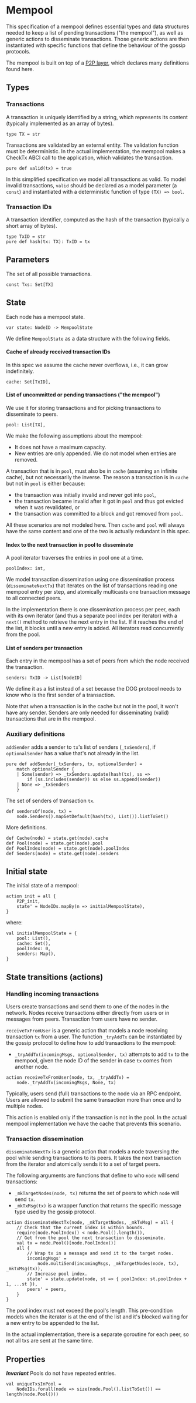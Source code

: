 # Mempool

This specification of a mempool defines essential types and data structures needed to keep a list of
pending transactions ("the mempool"), as well as generic actions to disseminate transactions. Those
generic actions are then instantiated with specific functions that define the behaviour of the
gossip protocols.

The mempool is built on top of a [P2P layer](p2p.md), which declares many definitions found here.

## Types

### Transactions

A transaction is uniquely identified by a string, which represents its content (typically
implemented as an array of bytes).
```bluespec "types" +=
type TX = str
```

Transactions are validated by an external entity. The validation function must be deterministic. In
the actual implementation, the mempool makes a CheckTx ABCI call to the application, which validates
the transaction. 
```bluespec "types" +=
pure def valid(tx) = true
```

In this simplified specification we model all transactions as valid. To model invalid transactions,
`valid` should be declared as a model parameter (a `const`) and instantiated with a deterministic
function of type `(TX) => bool`.

### Transaction IDs

A transaction identifier, computed as the hash of the transaction (typically a short array of
bytes).
```bluespec "types" +=
type TxID = str
pure def hash(tx: TX): TxID = tx
```

## Parameters
        
The set of all possible transactions.
```bluespec "params" +=
const Txs: Set[TX]
```

## State

Each node has a mempool state.
```bluespec "state" +=
var state: NodeID -> MempoolState
```

We define `MempoolState` as a data structure with the following fields.

#### Cache of already received transaction IDs

In this spec we assume the cache never overflows, i.e., it can grow indefinitely.
```bluespec "mempoolstate" +=
cache: Set[TxID],
```

#### List of uncommitted or pending transactions ("the mempool")

We use it for storing transactions and for picking transactions to disseminate to peers.
```bluespec "mempoolstate" +=
pool: List[TX],
```

We make the following assumptions about the mempool:
- It does not have a maximum capacity.
- New entries are only appended. We do not model when entries are removed.

A transaction that is in `pool`, must also be in `cache` (assuming an infinite cache), but not
necessarily the inverse. The reason a transaction is in `cache` but not in `pool` is either because: 
- the transaction was initially invalid and never got into `pool`, 
- the transaction became invalid after it got in `pool` and thus got evicted when it was
  revalidated, or
- the transaction was committed to a block and got removed from `pool`.

All these scenarios are not modeled here. Then `cache` and `pool` will always have the same content
and one of the two is actually redundant in this spec.

#### Index to the next transaction in pool to disseminate

A pool iterator traverses the entries in pool one at a time.
```bluespec "mempoolstate" +=
poolIndex: int,
```
We model transaction dissemination using one dissemination process (`disseminateNextTx`) that
iterates on the list of transactions reading one mempool entry per step, and atomically multicasts
one transaction message to all connected peers.

In the implementation there is one dissemination process per peer, each with its own iterator (and
thus a separate pool index per iterator) with a `next()` method to retrieve the next entry in the
list. If it reaches the end of the list, it blocks until a new entry is added. All iterators read
concurrently from the pool.

#### List of senders per transaction

Each entry in the mempool has a set of peers from which the node received the transaction. 
```bluespec "mempoolstate" +=
senders: TxID -> List[NodeID]
```
We define it as a list instead of a set because the DOG protocol needs to know who is the first
sender of a transaction.

Note that when a transaction is in the cache but not in the pool, it won't have any sender. Senders
are only needed for disseminating (valid) transactions that are in the mempool.

### Auxiliary definitions

`addSender` adds a sender to `tx`'s list of senders (`_txSenders`), if `optionalSender` has a value
that's not already in the list.
```bluespec "auxstate" +=
pure def addSender(_txSenders, tx, optionalSender) = 
    match optionalSender {
    | Some(sender) => _txSenders.update(hash(tx), ss => 
        if (ss.includes(sender)) ss else ss.append(sender))
    | None => _txSenders
    }
```

The set of senders of transaction `tx`.
```bluespec "auxstate" +=
def sendersOf(node, tx) = 
    node.Senders().mapGetDefault(hash(tx), List()).listToSet()
```

More definitions.
```bluespec "auxstate" +=
def Cache(node) = state.get(node).cache
def Pool(node) = state.get(node).pool
def PoolIndex(node) = state.get(node).poolIndex
def Senders(node) = state.get(node).senders
```

## Initial state

The initial state of a mempool:
```bluespec "actions" +=
action init = all {
    P2P_init,
    state' = NodeIDs.mapBy(n => initialMempoolState),
}
```
where:
```bluespec "actions" +=
val initialMempoolState = {
    pool: List(),
    cache: Set(),
    poolIndex: 0,
    senders: Map(),
}
```

## State transitions (actions)

### Handling incoming transactions

Users create transactions and send them to one of the nodes in the network. Nodes receive
transactions either directly from users or in messages from peers. Transaction from users have no
sender.

`receiveTxFromUser` is a generic action that models a node receiving transaction `tx` from a user.
The function `_tryAddTx` can be instantiated by the gossip protocol to define how to add
transactions to the mempool:
- `_tryAddTx(incomingMsgs, optionalSender, tx)` attempts to add `tx` to the mempool, given the node
  ID of the sender in case `tx` comes from another node.

```bluespec "actions" +=
action receiveTxFromUser(node, tx, _tryAddTx) =
    node._tryAddTx(incomingMsgs, None, tx)
```

Typically, users send (full) transactions to the node via an RPC endpoint. Users are allowed to
submit the same transaction more than once and to multiple nodes.

This action is enabled only if the transaction is not in the pool. In the actual mempool
implementation we have the cache that prevents this scenario.

### Transaction dissemination

`disseminateNextTx` is a generic action that models a node traversing the pool while sending
transactions to its peers. It takes the next transaction from the iterator and atomically sends it
to a set of target peers.

The following arguments are functions that define to who `node` will send transactions:
- `_mkTargetNodes(node, tx)` returns the set of peers to which `node`
  will send `tx`.
- `_mkTxMsg(tx)` is a wrapper function that returns the specific message
  type used by the gossip protocol.
```bluespec "actions" +=
action disseminateNextTx(node, _mkTargetNodes, _mkTxMsg) = all {
    // Check that the current index is within bounds. 
    require(node.PoolIndex() < node.Pool().length()),
    // Get from the pool the next transaction to disseminate.
    val tx = node.Pool()[node.PoolIndex()]
    all {
        // Wrap tx in a message and send it to the target nodes.
        incomingMsgs' = 
            node.multiSend(incomingMsgs, _mkTargetNodes(node, tx), _mkTxMsg(tx)),
        // Increase pool index.
        state' = state.update(node, st => { poolIndex: st.poolIndex + 1, ...st }),
        peers' = peers,
    }
}
```

The pool index must not exceed the pool's length. This pre-condition models when the iterator is at
the end of the list and it's blocked waiting for a new entry to be appended to the list.

In the actual implementation, there is a separate goroutine for each peer, so not all txs are sent
at the same time.

## Properties

_**Invariant**_ Pools do not have repeated entries.
```bluespec "properties" +=
val uniqueTxsInPool = 
    NodeIDs.forall(node => size(node.Pool().listToSet()) == length(node.Pool()))
```

<!--
```bluespec quint/mempool.qnt +=
// -*- mode: Bluespec; -*-

// File generated from markdown using lmt. DO NOT EDIT.

module mempool {
    import spells.* from "./spells"
    import p2p.* from "./p2p"
    export p2p.*

    //--------------------------------------------------------------------------
    // Types
    //--------------------------------------------------------------------------
    <<<types>>>

    //--------------------------------------------------------------------------
    // Parameters
    //--------------------------------------------------------------------------
    <<<params>>>

    //--------------------------------------------------------------------------
    // State
    //--------------------------------------------------------------------------
    <<<state>>>
    
    type MempoolState = {
        <<<mempoolstate>>>
    }
    
    // Auxiliary definitions
    <<<auxstate>>>

    //--------------------------------------------------------------------------
    // Actions
    //--------------------------------------------------------------------------
    <<<actions>>>

    //--------------------------------------------------------------------------
    // Properties
    //--------------------------------------------------------------------------
    <<<properties>>>

}
```
-->
